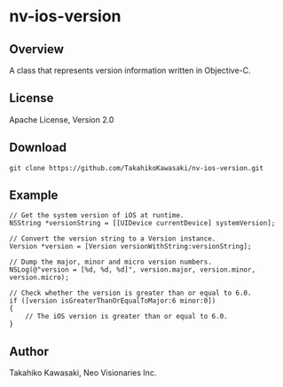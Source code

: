 nv-ios-version
==============


Overview
--------

A class that represents version information written in Objective-C.


License
-------

Apache License, Version 2.0


Download
--------

    git clone https://github.com/TakahikoKawasaki/nv-ios-version.git


Example
-------

    // Get the system version of iOS at runtime.
    NSString *versionString = [[UIDevice currentDevice] systemVersion];

    // Convert the version string to a Version instance.
    Version *version = [Version versionWithString:versionString];

    // Dump the major, minor and micro version numbers.
    NSLog(@"version = [%d, %d, %d]", version.major, version.minor, version.micro);

    // Check whether the version is greater than or equal to 6.0.
    if ([version isGreaterThanOrEqualToMajor:6 minor:0])
    {
        // The iOS version is greater than or equal to 6.0.
    }


Author
------

Takahiko Kawasaki, Neo Visionaries Inc.
